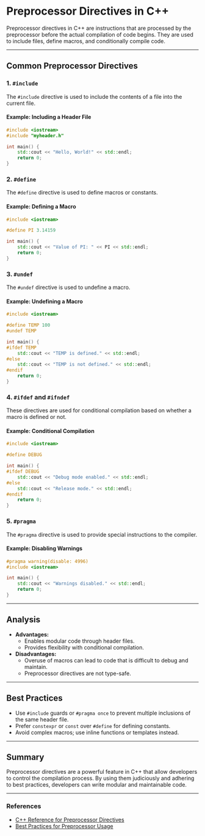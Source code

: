 # Preprocessor Directives in C++

Preprocessor directives in C++ are instructions that are processed by the preprocessor before the actual compilation of code begins. They are used to include files, define macros, and conditionally compile code.

---

## Common Preprocessor Directives

### 1. **`#include`**
The `#include` directive is used to include the contents of a file into the current file.

#### Example: Including a Header File
```cpp
#include <iostream>
#include "myheader.h"

int main() {
    std::cout << "Hello, World!" << std::endl;
    return 0;
}
```

### 2. **`#define`**
The `#define` directive is used to define macros or constants.

#### Example: Defining a Macro
```cpp
#include <iostream>

#define PI 3.14159

int main() {
    std::cout << "Value of PI: " << PI << std::endl;
    return 0;
}
```

### 3. **`#undef`**
The `#undef` directive is used to undefine a macro.

#### Example: Undefining a Macro
```cpp
#include <iostream>

#define TEMP 100
#undef TEMP

int main() {
#ifdef TEMP
    std::cout << "TEMP is defined." << std::endl;
#else
    std::cout << "TEMP is not defined." << std::endl;
#endif
    return 0;
}
```

### 4. **`#ifdef` and `#ifndef`**
These directives are used for conditional compilation based on whether a macro is defined or not.

#### Example: Conditional Compilation
```cpp
#include <iostream>

#define DEBUG

int main() {
#ifdef DEBUG
    std::cout << "Debug mode enabled." << std::endl;
#else
    std::cout << "Release mode." << std::endl;
#endif
    return 0;
}
```

### 5. **`#pragma`**
The `#pragma` directive is used to provide special instructions to the compiler.

#### Example: Disabling Warnings
```cpp
#pragma warning(disable: 4996)
#include <iostream>

int main() {
    std::cout << "Warnings disabled." << std::endl;
    return 0;
}
```

---

## Analysis
- **Advantages:**
  - Enables modular code through header files.
  - Provides flexibility with conditional compilation.
- **Disadvantages:**
  - Overuse of macros can lead to code that is difficult to debug and maintain.
  - Preprocessor directives are not type-safe.

---

## Best Practices
- Use `#include` guards or `#pragma once` to prevent multiple inclusions of the same header file.
- Prefer `constexpr` or `const` over `#define` for defining constants.
- Avoid complex macros; use inline functions or templates instead.

---

## Summary
Preprocessor directives are a powerful feature in C++ that allow developers to control the compilation process. By using them judiciously and adhering to best practices, developers can write modular and maintainable code.

---

### References
- [C++ Reference for Preprocessor Directives](https://en.cppreference.com/w/cpp/preprocessor)
- [Best Practices for Preprocessor Usage](https://isocpp.org/wiki/faq/inline-functions#macros)